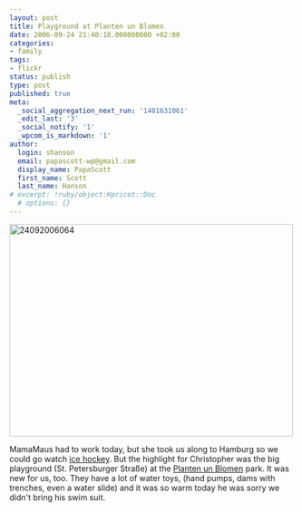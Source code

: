 ```yaml
---
layout: post
title: Playground at Planten un Blomen
date: 2006-09-24 21:40:18.000000000 +02:00
categories:
- family
tags:
- flickr
status: publish
type: post
published: true
meta:
  _social_aggregation_next_run: '1401631061'
  _edit_last: '3'
  _social_notify: '1'
  _wpcom_is_markdown: '1'
author:
  login: shanson
  email: papascott-wp@gmail.com
  display_name: PapaScott
  first_name: Scott
  last_name: Hanson
# excerpt: !ruby/object:Hpricot::Doc
  # options: {}
---
```

<p><a href="http://www.flickr.com/photos/papascott/251195634/" title="Photo Sharing"><img src="https://static.flickr.com/111/251195634_811a8ccbdb.jpg" width="500" height="375" alt="24092006064" /></a></p>
<p>MamaMaus had to work today, but she took us along to Hamburg so we could go watch <a href="http://hamburg-freezers.de/">ice hockey</a>. But the highlight for Christopher was the big playground (St. Petersburger Straße) at the <a href="http://www.plantenunblomen.hamburg.de/">Planten un Blomen</a> park. It was new for us, too. They have a lot of water toys, (hand pumps, dams with trenches, even a water slide) and it was so warm today he was sorry we didn't bring his swim suit.</p>
